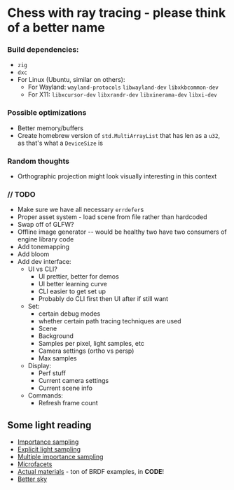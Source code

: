 # Chess with ray tracing - please think of a better name

### Build dependencies:
* `zig`
* `dxc`
* For Linux (Ubuntu, similar on others):
    * For Wayland: `wayland-protocols` `libwayland-dev` `libxkbcommon-dev`
    * For X11: `libxcursor-dev` `libxrandr-dev` `libxinerama-dev` `libxi-dev`

### Possible optimizations
* Better memory/buffers
* Create homebrew version of `std.MultiArrayList` that has len as a `u32`, as that's what a `DeviceSize` is

### Random thoughts
* Orthographic projection might look visually interesting in this context 

### // TODO
* Make sure we have all necessary `errdefer`s
* Proper asset system - load scene from file rather than hardcoded
* Swap off of GLFW?
* Offline image generator -- would be healthy two have two consumers of engine library code
* Add tonemapping
* Add bloom
* Add dev interface:
  * UI vs CLI?
    * UI prettier, better for demos
    * UI better learning curve 
    * CLI easier to get set up
    * Probably do CLI first then UI after if still want
  * Set:
    * certain debug modes
    * whether certain path tracing techniques are used
    * Scene
    * Background
    * Samples per pixel, light samples, etc
    * Camera settings (ortho vs persp)
    * Max samples
  * Display:
    * Perf stuff
    * Current camera settings
    * Current scene info
  * Commands:
    * Refresh frame count

## Some light reading
- [Importance sampling](https://computergraphics.stackexchange.com/q/4979)
- [Explicit light sampling](https://computergraphics.stackexchange.com/q/5152)
- [Multiple importance sampling](https://graphics.stanford.edu/courses/cs348b-03/papers/veach-chapter9.pdf)
- [Microfacets](https://agraphicsguy.wordpress.com/2015/11/01/sampling-microfacet-brdf/)
- [Actual materials](https://github.com/wdas/brdf) - ton of BRDF examples, in **CODE**!
- [Better sky](https://sebh.github.io/publications/egsr2020.pdf)
